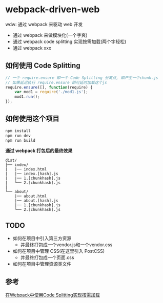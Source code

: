 # webpack-driven-web
wdw: 通过 webpack 来驱动 web 开发
* 通过 webpack 来做模块化(一个字爽)
* 通过 webpack code splitting 实现按需加载(两个字轻松)
* 通过 webpack xxx

## 如何使用 Code Splitting
```javascript
// 一个 require.ensure 即一个 Code Splitting 分离点, 即产生一个chunk.js
// 如果延迟执行 require.ensure 即可延时加载这个js
require.ensure([], function(require) {
    var mod1 = require('./mod1.js');
    mod1.run();
});
```

## 如何使用这个项目
```bash
npm install
npm run dev
npm run build
```

**通过 webpack 打包后的最终效果**
```
dist/
├── index/
|   |── index.html
|   |── index.[hash].js
|   |── 1.[chunkhash].js
|   └── 2.[chunkhash].js
|
└── about/
    |── about.html
    |── about.[hash].js
    |── 1.[chunkhash].js
    └── 2.[chunkhash].js
```

## TODO
* 如何在项目中引入第三方资源
  * 并最终打包成一个vendor.js和一个vendor.css
* 如何在项目中管理 CSS(在这里引入 PostCSS)
  * 并最终打包成一个页面.css
* 如何在项目中管理资源类文件

## 参考
[在Webpack中使用Code Splitting实现按需加载](http://www.alloyteam.com/2016/02/code-split-by-routes/)